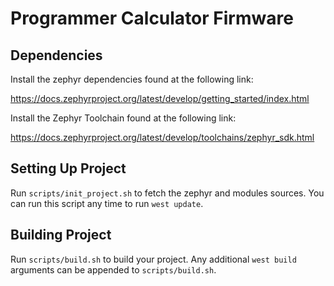 # Programmer Calculator Firmware

## Dependencies

Install the zephyr dependencies found at the following link:

https://docs.zephyrproject.org/latest/develop/getting_started/index.html

Install the Zephyr Toolchain found at the following link:

https://docs.zephyrproject.org/latest/develop/toolchains/zephyr_sdk.html

## Setting Up Project

Run `scripts/init_project.sh` to fetch the zephyr and modules sources. You can run this script any time to run `west update`.

## Building Project

Run `scripts/build.sh` to build your project. Any additional `west build` arguments can be appended to `scripts/build.sh`.
